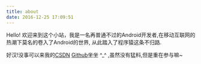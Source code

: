 ```yaml
---
title: about
date: 2016-12-25 17:09:51
---
```


Hello!  欢迎来到这个小站，我是一名再普通不过的Android开发者,在移动互联网的热潮下莫名的卷入了Android的世界,
从此踏入了程序猿这条不归路.

好汉!没事可以来我的[CSDN](http://blog.csdn.net/ahmclishihao) [Github](https://github.com/ahmclishihao)坐坐 ^_^ ,虽然没有猛料,但是重在参与嘛~

